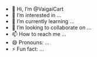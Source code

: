 - 👋 Hi, I’m @VaigaiCart
- 👀 I’m interested in ...
- 🌱 I’m currently learning ...
- 💞️ I’m looking to collaborate on ...
- 📫 How to reach me ...
- 😄 Pronouns: ...
- ⚡ Fun fact: ...

<!---
VaigaiCart/VaigaiCart is a ✨ special ✨ repository because its `README.md` (this file) appears on your GitHub profile.
You can click the Preview link to take a look at your changes.
--->
